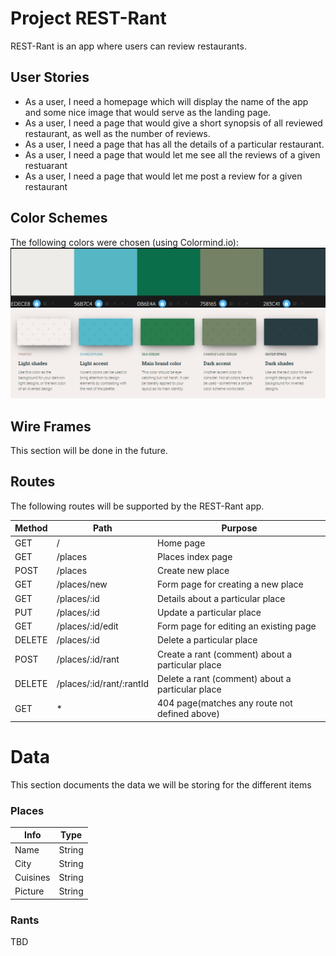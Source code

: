 # Project REST-Rant

REST-Rant is an app where users can review restaurants.

## User Stories

- As a user, I need a homepage which will display the name of the app and some nice image that would serve as the landing page.
- As a user, I need a page that would give a short synopsis of all reviewed restaurant, as well as the number of reviews.
- As a user, I need a page that has all the details of a particular restaurant.
- As a user, I need a page that would let me see all the reviews of a given restuarant
- As a user, I need a page that would let me post a review for a given restaurant

## Color Schemes

The following colors were chosen (using Colormind.io):
![Color Scheme 1](/assets/color_scheme/colors_1.png)
![Color Scheme 2](/assets/color_scheme/colors_2.png)

## Wire Frames

This section will be done in the future.

## Routes

The following routes will be supported by the REST-Rant app.

| Method | Path                     | Purpose                                          |
| ------ | ------------------------ | ------------------------------------------------ |
| GET    | /                        | Home page                                        |
| GET    | /places                  | Places index page                                |
| POST   | /places                  | Create new place                                 |
| GET    | /places/new              | Form page for creating a new place               |
| GET    | /places/:id              | Details about a particular place                 |
| PUT    | /places/:id              | Update a particular place                        |
| GET    | /places/:id/edit         | Form page for editing an existing page           |
| DELETE | /places/:id              | Delete a particular place                        |
| POST   | /places/:id/rant         | Create a rant (comment) about a particular place |
| DELETE | /places/:id/rant/:rantId | Delete a rant (comment) about a particular place |
| GET    | \*                       | 404 page(matches any route not defined above)    |

# Data

This section documents the data we will be storing for the different items

### Places

| Info     | Type   |
| -------- | ------ |
| Name     | String |
| City     | String |
| Cuisines | String |
| Picture  | String |

### Rants

TBD
